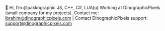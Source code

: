 👋 Hi, I’m @pakkographic 
JS, C++, C#, LUA(u)
Working at DinographicPixels (small company for my projects).
Contact me: ibrahim@dinographicpixels.com | Contact DinographicPixels support: support@dinographicpixels.com

<!---
pakkographic/pakkographic is a ✨ special ✨ repository because its `README.md` (this file) appears on your GitHub profile.
You can click the Preview link to take a look at your changes.
--->
